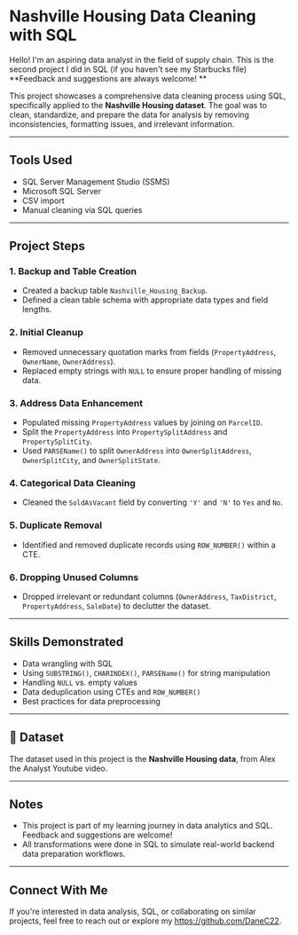 # Nashville Housing Data Cleaning with SQL
Hello! I'm an aspiring data analyst in the field of supply chain.
This is the second project I did in SQL (if you haven't see my Starbucks file)
**Feedback and suggestions are always welcome! **

This project showcases a comprehensive data cleaning process using SQL, specifically applied to the **Nashville Housing dataset**. The goal was to clean, standardize, and prepare the data for analysis by removing inconsistencies, formatting issues, and irrelevant information.

---

##  Tools Used

- SQL Server Management Studio (SSMS)
- Microsoft SQL Server
- CSV import
- Manual cleaning via SQL queries

---

##  Project Steps

### 1.  Backup and Table Creation
- Created a backup table `Nashville_Housing_Backup`.
- Defined a clean table schema with appropriate data types and field lengths.

### 2.  Initial Cleanup
- Removed unnecessary quotation marks from fields (`PropertyAddress`, `OwnerName`, `OwnerAddress`).
- Replaced empty strings with `NULL` to ensure proper handling of missing data.

### 3.  Address Data Enhancement
- Populated missing `PropertyAddress` values by joining on `ParcelID`.
- Split the `PropertyAddress` into `PropertySplitAddress` and `PropertySplitCity`.
- Used `PARSEName()` to split `OwnerAddress` into `OwnerSplitAddress`, `OwnerSplitCity`, and `OwnerSplitState`.

### 4.  Categorical Data Cleaning
- Cleaned the `SoldAsVacant` field by converting `'Y'` and `'N'` to `Yes` and `No`.

### 5.  Duplicate Removal
- Identified and removed duplicate records using `ROW_NUMBER()` within a CTE.

### 6.  Dropping Unused Columns
- Dropped irrelevant or redundant columns (`OwnerAddress`, `TaxDistrict`, `PropertyAddress`, `SaleDate`) to declutter the dataset.

---

## Skills Demonstrated

- Data wrangling with SQL
- Using `SUBSTRING()`, `CHARINDEX()`, `PARSEName()` for string manipulation
- Handling `NULL` vs. empty values
- Data deduplication using CTEs and `ROW_NUMBER()`
- Best practices for data preprocessing

---

## 📁 Dataset

The dataset used in this project is the **Nashville Housing data**, from Alex the Analyst Youtube video.

---

## Notes

- This project is part of my learning journey in data analytics and SQL. Feedback and suggestions are welcome!
- All transformations were done in SQL to simulate real-world backend data preparation workflows.

---

## Connect With Me

If you're interested in data analysis, SQL, or collaborating on similar projects, feel free to reach out or explore my https://github.com/DaneC22.

